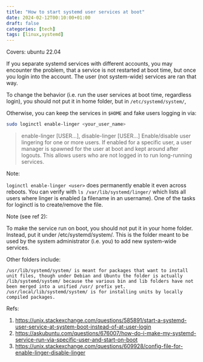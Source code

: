 ```yaml
---
title: "How to start systemd user services at boot"
date: 2024-02-12T00:10:00+01:00
draft: false
categories: [tech]
tags: [linux,systemd]
---
```


Covers: ubuntu 22.04

If you separate systemd services with different accounts, you may encounter the problem, that a service is not restarted at boot time, but
once you login into the account. The user (not system-wide) services are ran that way.

To change the behavior (i.e. run the user services at boot time, regardless login), you should not put it in home folder, but in `/etc/systemd/system/`,


Otherwise, you can keep the services in `$HOME` and fake users logging in via:

```sh
sudo loginctl enable-linger <your_user_name>
```

> enable-linger [USER...], disable-linger [USER...]
>     Enable/disable user lingering for one or more users. If
>     enabled for a specific user, a user manager is spawned for
>     the user at boot and kept around after logouts. This allows
>     users who are not logged in to run long-running services.



Note:

`loginctl enable-linger <user>` does permanently enable it even across reboots.
You can verify with `ls /var/lib/systemd/linger/` which lists all users where linger is enabled (a filename in an username).
One of the tasks for loginctl is to create/remove the file.



Note (see ref 2):

To make the service run on boot, you should not put it in your home folder. Instead, put it under /etc/systemd/system/. This is the folder meant to be used by the system administrator (i.e. you) to add new system-wide services.

Other folders include:

    /usr/lib/systemd/system/ is meant for packages that want to install unit files, though under Debian and Ubuntu the folder is actually /lib/systemd/system/ because the various bin and lib folders have not been merged into a unified /usr/ prefix yet.
    /usr/local/lib/systemd/system/ is for installing units by locally compiled packages.


Refs:
1. https://unix.stackexchange.com/questions/585891/start-a-systemd-user-service-at-system-boot-instead-of-at-user-login
2. https://askubuntu.com/questions/676007/how-do-i-make-my-systemd-service-run-via-specific-user-and-start-on-boot
3. https://unix.stackexchange.com/questions/609928/config-file-for-enable-linger-disable-linger